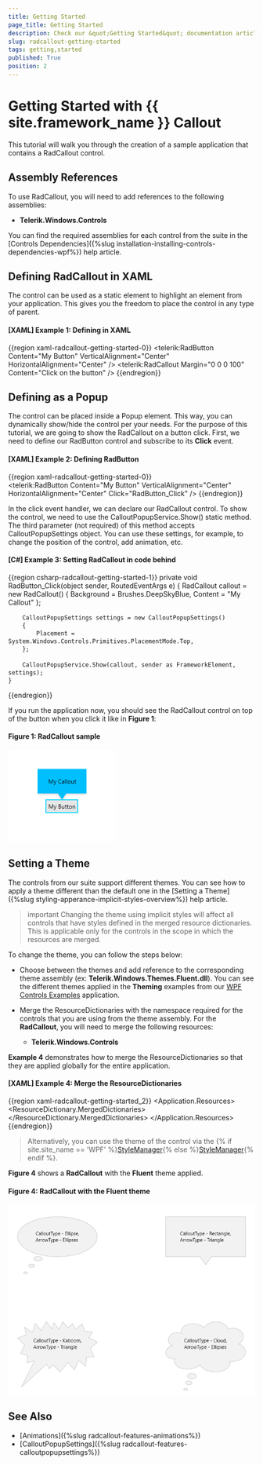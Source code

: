 ```yaml
---
title: Getting Started
page_title: Getting Started
description: Check our &quot;Getting Started&quot; documentation article for the RadCallout {{ site.framework_name }} control.
slug: radcallout-getting-started
tags: getting,started
published: True
position: 2
---
```


# Getting Started with {{ site.framework_name }} Callout

This tutorial will walk you through the creation of a sample application that contains a RadCallout control.

## Assembly References

To use RadCallout, you will need to add references to the following assemblies:

* __Telerik.Windows.Controls__

You can find the required assemblies for each control from the suite in the [Controls Dependencies]({%slug installation-installing-controls-dependencies-wpf%}) help article.

## Defining RadCallout in XAML

The control can be used as a static element to highlight an element from your application. This gives you the freedom to place the control in any type of parent.

#### __[XAML] Example 1: Defining in XAML__
{{region xaml-radcallout-getting-started-0}}
    <Grid>
		<telerik:RadButton Content="My Button" VerticalAlignment="Center" HorizontalAlignment="Center" />
		<telerik:RadCallout Margin="0 0 0 100" Content="Click on the button" />
	</Grid>
{{endregion}}

## Defining as a Popup

The control can be placed inside a Popup element. This way, you can dynamically show/hide the control per your needs. For the purpose of this tutorial, we are going to show the RadCallout on a button click. First, we need to define our RadButton control and subscribe to its __Click__ event.

#### __[XAML] Example 2: Defining RadButton__
{{region xaml-radcallout-getting-started-0}}
    <Grid>        
		<telerik:RadButton Content="My Button" VerticalAlignment="Center" HorizontalAlignment="Center" Click="RadButton_Click" />
	</Grid>
{{endregion}}

In the click event handler, we can declare our RadCallout control. To show the control, we need to use the CalloutPopupService.Show() static method. The third parameter (not required) of this method accepts CalloutPopupSettings object. You can use these settings, for example, to change the position of the control, add animation, etc.

#### __[C#] Example 3: Setting RadCallout in code behind__
{{region csharp-radcallout-getting-started-1}}
    private void RadButton_Click(object sender, RoutedEventArgs e)
	{
		RadCallout callout = new RadCallout() { Background = Brushes.DeepSkyBlue, Content = "My Callout" };

		CalloutPopupSettings settings = new CalloutPopupSettings()
		{
			Placement = System.Windows.Controls.Primitives.PlacementMode.Top,
		};

		CalloutPopupService.Show(callout, sender as FrameworkElement, settings);
	}
{{endregion}}

If you run the application now, you should see the RadCallout control on top of the button when you click it like in __Figure 1__:

#### Figure 1: RadCallout sample
![Telerik Callout Getting-Started 0](images/callout_getting_started_1.png)

## Setting a Theme

The controls from our suite support different themes. You can see how to apply a theme different than the default one in the [Setting a Theme]({%slug styling-apperance-implicit-styles-overview%}) help article.

>important Changing the theme using implicit styles will affect all controls that have styles defined in the merged resource dictionaries. This is applicable only for the controls in the scope in which the resources are merged. 

To change the theme, you can follow the steps below:

* Choose between the themes and add reference to the corresponding theme assembly (ex: **Telerik.Windows.Themes.Fluent.dll**). You can see the different themes applied in the **Theming** examples from our [WPF Controls Examples](https://demos.telerik.com/wpf/) application.

* Merge the ResourceDictionaries with the namespace required for the controls that you are using from the theme assembly. For the __RadCallout__, you will need to merge the following resources:

	* __Telerik.Windows.Controls__
	
__Example 4__ demonstrates how to merge the ResourceDictionaries so that they are applied globally for the entire application.

#### __[XAML] Example 4: Merge the ResourceDictionaries__  
{{region xaml-radcallout-getting-started_2}}
	<Application.Resources>
		<ResourceDictionary>
			<ResourceDictionary.MergedDictionaries>
				<ResourceDictionary Source="/Telerik.Windows.Themes.Fluent;component/Themes/System.Windows.xaml"/>
				<ResourceDictionary Source="/Telerik.Windows.Themes.Fluent;component/Themes/Telerik.Windows.Controls.xaml"/>
			</ResourceDictionary.MergedDictionaries>
		</ResourceDictionary>
	</Application.Resources>
{{endregion}}

>Alternatively, you can use the theme of the control via the {% if site.site_name == 'WPF' %}[StyleManager](https://docs.telerik.com/devtools/wpf/styling-and-appearance/stylemanager/common-styling-apperance-setting-theme-wpf){% else %}[StyleManager](https://docs.telerik.com/devtools/silverlight/styling-and-appearance/stylemanager/common-styling-apperance-setting-theme){% endif %}.

__Figure 4__ shows a __RadCallout__ with the **Fluent** theme applied.
	
#### __Figure 4: RadCallout with the Fluent theme__
![RadCallout with Fluent theme](images/radcallout-setting-theme.png)

## See Also

* [Animations]({%slug radcallout-features-animations%})
* [CalloutPopupSettings]({%slug radcallout-features-calloutpopupsettings%})
